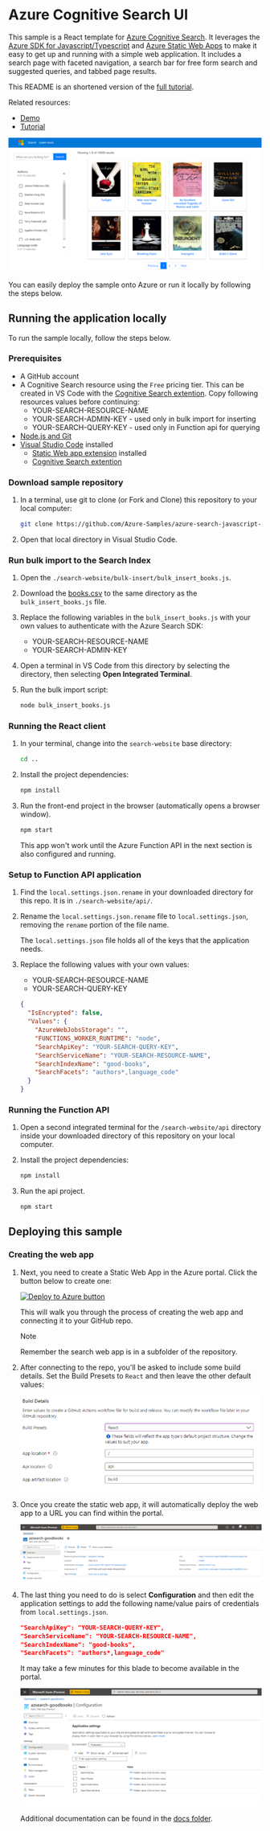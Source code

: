 # Azure Cognitive Search UI

This sample is a React template for [Azure Cognitive Search](https://docs.microsoft.com/en-us/azure/search/search-what-is-azure-search). It leverages the [Azure SDK for Javascript/Typescript](https://github.com/Azure/azure-sdk-for-js/tree/master/sdk/search/search-documents/) and [Azure Static Web Apps](https://aka.ms/swadocs) to make it easy to get up and running with a simple web application. It includes a search page with faceted navigation, a search bar for free form search and suggested queries, and tabbed page results.

This README is an shortened version of the [full tutorial](https://aka.ms/search-website-tutorial). 

Related resources: 
* [Demo](https://victorious-beach-0ab88b51e.azurestaticapps.net/)
* [Tutorial](https://aka.ms/search-website-tutorial)

![Screenshot of sample web app](./images/web-app.png)

You can easily deploy the sample onto Azure or run it locally by following the steps below.

## Running the application locally

To run the sample locally, follow the steps below.

### Prerequisites

- A GitHub account
- A Cognitive Search resource using the `Free` pricing tier. This can be created in VS Code with the [Cognitive Search extention](https://marketplace.visualstudio.com/items?itemName=ms-azuretools.vscode-azurecognitivesearch).  Copy following resources values before continuing:
    - YOUR-SEARCH-RESOURCE-NAME
    - YOUR-SEARCH-ADMIN-KEY - used only in bulk import for inserting
    - YOUR-SEARCH-QUERY-KEY - used only in Function api for querying
- [Node.js and Git](https://nodejs.org/)
- [Visual Studio Code](https://code.visualstudio.com/?WT.mc_id=shopathome-github-jopapa) installed
    - [Static Web app extension](https://marketplace.visualstudio.com/items?itemName=ms-azuretools.vscode-azurestaticwebapps) installed
    - [Cognitive Search extention](https://marketplace.visualstudio.com/items?itemName=ms-azuretools.vscode-azurecognitivesearch)

### Download sample repository

1. In a terminal, use git to clone (or Fork and Clone) this repository to your local computer:

    ```bash
    git clone https://github.com/Azure-Samples/azure-search-javascript-samples
    ```

1. Open that local directory in Visual Studio Code.

### Run bulk import to the Search Index

1. Open the `./search-website/bulk-insert/bulk_insert_books.js`.
1. Download the [books.csv](https://raw.githubusercontent.com/zygmuntz/goodbooks-10k/master/books.csv) to the same directory as the `bulk_insert_books.js` file.
1. Replace the following variables in the `bulk_insert_books.js` with your own values to authenticate with the Azure Search SDK:

    * YOUR-SEARCH-RESOURCE-NAME
    * YOUR-SEARCH-ADMIN-KEY

1. Open a terminal in VS Code from this directory by selecting the directory, then selecting **Open Integrated Terminal**.
 
1. Run the bulk import script:

    ```bash
    node bulk_insert_books.js
    ```

### Running the React client

1. In your terminal, change into the `search-website` base directory:

    ```bash
    cd ..
    ```

1. Install the project dependencies:

   ```bash
   npm install
   ```

1. Run the front-end project in the browser (automatically opens a browser window).

   ```bash
   npm start
   ```

    This app won't work until the Azure Function API in the next section is also configured and running. 

### Setup to Function API application

1. Find the `local.settings.json.rename` in your downloaded directory for this repo. It is in `./search-website/api/`.
1. Rename the `local.settings.json.rename` file to `local.settings.json`, removing the `rename` portion of the file name.

    The `local.settings.json` file holds all of the keys that the application needs.
    
1. Replace the following values with your own values:

    * YOUR-SEARCH-RESOURCE-NAME
    * YOUR-SEARCH-QUERY-KEY

  
    ```json
    {
      "IsEncrypted": false,
      "Values": {
        "AzureWebJobsStorage": "",
        "FUNCTIONS_WORKER_RUNTIME": "node",
        "SearchApiKey": "YOUR-SEARCH-QUERY-KEY",
        "SearchServiceName": "YOUR-SEARCH-RESOURCE-NAME",
        "SearchIndexName": "good-books",
        "SearchFacets": "authors*,language_code"
      }
    }
    ```

### Running the Function API

1. Open a second integrated terminal for the `/search-website/api` directory inside your downloaded directory of this repository on your local computer.

1. Install the project dependencies:

   ```bash
   npm install
   ```

1. Run the api project.

   ```bash
   npm start
   ```

## Deploying this sample

### Creating the web app

1. Next, you need to create a Static Web App in the Azure portal. Click the button below to create one:

    [![Deploy to Azure button](https://aka.ms/deploytoazurebutton)](https://portal.azure.com/?feature.customportal=false#create/Microsoft.StaticApp)

    This will walk you through the process of creating the web app and connecting it to your GitHub repo.

    > [!NOTE]
    > Remember the search web app is in a subfolder of the repository. 

1. After connecting to the repo, you'll be asked to include some build details. Set the Build Presets to `React` and then leave the other default values:

    ![Azure Static Web Apps Configuration Screenshot](./images/setup.png)

1. Once you create the static web app, it will automatically deploy the web app to a URL you can find within the portal.

    ![Azure Static Web Apps Configuration Screenshot](./images/static-web.png)

1. The last thing you need to do is select **Configuration** and then edit the application settings to add the following name/value pairs of credentials from `local.settings.json`. 

    ```json
    "SearchApiKey": "YOUR-SEARCH-QUERY-KEY",
    "SearchServiceName": "YOUR-SEARCH-RESOURCE-NAME",
    "SearchIndexName": "good-books",
    "SearchFacets": "authors*,language_code"
    ```

    It may take a few minutes for this blade to become available in the portal.

    ![Azure Static Web Apps Configuration Screenshot](./images/config.png)

    Additional documentation can be found in the [docs folder](./docs).
